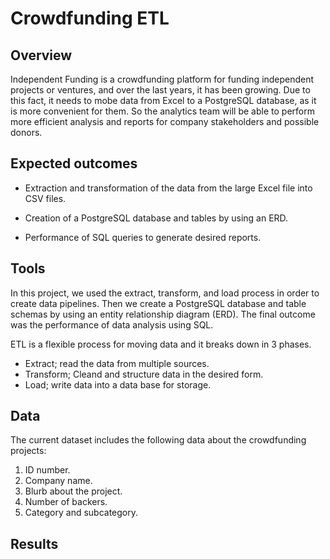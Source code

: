 # Crowdfunding ETL

## Overview 

Independent Funding is a crowdfunding platform for funding independent projects or ventures, and over the last years, it has been growing. Due to this fact, it needs to mobe data from Excel to a PostgreSQL database, as it is more convenient for them. So the analytics team will be able to perform more efficient analysis and reports for company stakeholders and possible donors. 

## Expected outcomes 

- Extraction and transformation of the data from the large Excel file into CSV files.

- Creation of a PostgreSQL database and tables by using an ERD.

- Performance of SQL queries to generate desired reports. 


## Tools 

In this project, we used the extract, transform, and load process in order to create data pipelines. Then we create a PostgreSQL database and table schemas by using an entity relationship diagram (ERD). The final outcome was the performance of data analysis using SQL. 

ETL is a flexible process for moving data and it breaks down in 3 phases.
* Extract; read the data from multiple sources.
* Transform; Cleand and structure data in the desired form.
* Load; write data into a data base for storage. 

## Data 

The current dataset includes the following data about the crowdfunding projects:
1. ID number.
2. Company name.
3. Blurb about the project.
4. Number of backers.
5. Category and subcategory.

## Results

